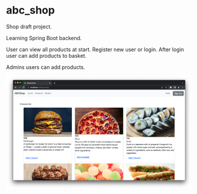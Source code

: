 # abc_shop

Shop draft project.

Learning Spring Boot backend.

User can view all products at start. 
Register new user or login. After login user can add products to basket.

Admins users can add products.

![ScreenShot1](scr1.png)
